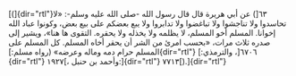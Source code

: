 [(]{dir="rtl"}٦٣[) عن أبي هريرة قال قال رسول الله -صلى الله عليه وسلم-:
«لا تحاسدوا ولا تناجشوا ولا تباغضوا ولا تدابروا ولا يبع بعضكم على بيع
بعض، وكونوا عباد الله إخوانا. المسلم أخو المسلم، لا يظلمه ولا يخذله ولا
يحقره. التقوى ها هنا»، ويشير إلى صدره ثلاث مرات، «بحسب امرئ من الشر أن
يحقر أخاه المسلم. كل المسلم على المسلم حرام دمه وماله وعرضه» (رواه
مسلم:]{dir="rtl"} ٦٧٠٦[، والترمذي:]{dir="rtl"} ۱۹۲۷[، وأحمد بن
حنبل:]{dir="rtl"} ۷۷١۳[).]{dir="rtl"}
